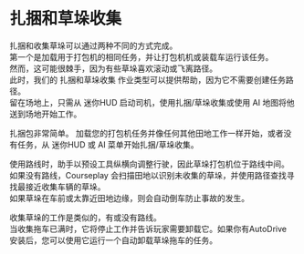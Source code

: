# 扎捆和草垛收集  
扎捆和收集草垛可以通过两种不同的方式完成。  
第一个是加载用于打包机的相同任务，并让打包机机或装载车运行该任务。   
然而，这可能很棘手，因为有些草垛喜欢滚动或飞离路径。  
此时，我们的 扎捆和草垛收集 作业类型可以提供帮助，因为它不需要创建任务路径。   
留在场地上，只需从 迷你HUD 启动司机，使用扎捆/草垛收集或使用 AI 地图将他送到场地开始工作。   


  
扎捆包非常简单。 加载您的打包机任务并像任何其他田地工作一样开始，或者没有任务，从 迷你HUD 或 AI 菜单开始扎捆/草垛收集。   


  
使用路线时，助手以预设工具纵横向调整行驶，因此草垛打包机位于路线中间。   
如果没有路线，Courseplay 会扫描田地以识别未收集的草垛，并使用路径查找寻找最接近收集车辆的草垛。   
如果草垛在车前或太靠近田地边缘，则会自动倒车防止事故的发生。   


  
收集草垛的工作是类似的，有或没有路线。  
当收集拖车已满时，它将停止工作并告诉玩家需要卸载它。如果你有AutoDrive  
安装后，您可以使用它运行一个自动卸载草垛拖车的任务。  


